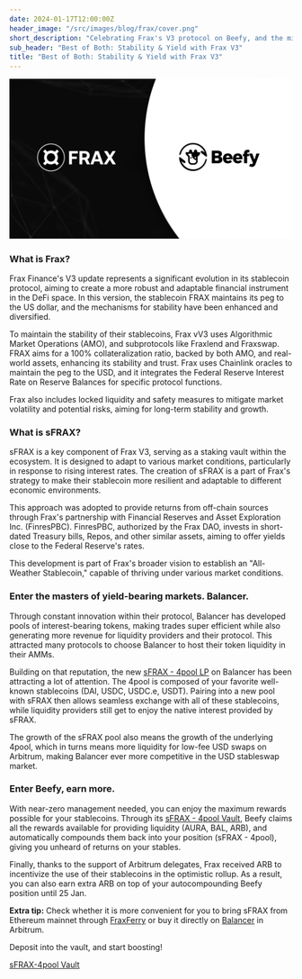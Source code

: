 ```yaml
---
date: 2024-01-17T12:00:00Z
header_image: "/src/images/blog/frax/cover.png"
short_description: "Celebrating Frax's V3 protocol on Beefy, and the mircale of yield-bearing stablecoins."
sub_header: "Best of Both: Stability & Yield with Frax V3"
title: "Best of Both: Stability & Yield with Frax V3"
---
```


![](/src/images/blog/frax/cover.png)

### What is Frax?

Frax Finance's V3 update represents a significant evolution in its stablecoin protocol, aiming to create a more robust and adaptable financial instrument in the DeFi space. In this version, the stablecoin FRAX maintains its peg to the US dollar, and the mechanisms for stability have been enhanced and diversified. 

To maintain the stability of their stablecoins, Frax vV3 uses Algorithmic Market Operations (AMO), and subprotocols like Fraxlend and Fraxswap. FRAX aims for a 100% collateralization ratio, backed by both AMO, and real-world assets, enhancing its stability and trust. Frax uses Chainlink oracles to maintain the peg to the USD, and it integrates the Federal Reserve Interest Rate on Reserve Balances for specific protocol functions.

Frax also includes locked liquidity and safety measures to mitigate market volatility and potential risks, aiming for long-term stability and growth.

### What is sFRAX?

sFRAX is a key component of Frax V3, serving as a staking vault within the ecosystem. It is designed to adapt to various market conditions, particularly in response to rising interest rates. The creation of sFRAX is a part of Frax's strategy to make their stablecoin more resilient and adaptable to different economic environments. 

This approach was adopted to provide returns from off-chain sources through Frax's partnership with Financial Reserves and Asset Exploration Inc. (FinresPBC). FinresPBC, authorized by the Frax DAO, invests in short-dated Treasury bills, Repos, and other similar assets, aiming to offer yields close to the Federal Reserve's rates.

This development is part of Frax's broader vision to establish an "All-Weather Stablecoin," capable of thriving under various market conditions.

### Enter the masters of yield-bearing markets. Balancer.

Through constant innovation within their protocol, Balancer has developed pools of interest-bearing tokens, making trades super efficient while also generating more revenue for liquidity providers and their protocol. This attracted many protocols to choose Balancer to host their token liquidity in their AMMs.

Building on that reputation, the new [sFRAX - 4pool LP](https://app.balancer.fi/#/arbitrum/pool/0x2ce4457acac29da4736ae6f5cd9f583a6b335c270000000000000000000004dc/add-liquidity) on Balancer has been attracting a lot of attention. The 4pool is composed of your favorite well-known stablecoins (DAI, USDC, USDC.e, USDT). Pairing into a new pool with sFRAX then allows seamless exchange with all of these stablecoins, while liquidity providers still get to enjoy the native interest provided by sFRAX. 

The growth of the sFRAX pool also means the growth of the underlying 4pool, which in turns means more liquidity for low-fee USD swaps on Arbitrum, making Balancer ever more competitive in the USD stableswap market.

### Enter Beefy, earn more.

With near-zero management needed, you can enjoy the maximum rewards possible for your stablecoins. Through its [sFRAX - 4pool Vault](https://app.beefy.com/vault/balancer-sfrax-4pool), Beefy claims all the rewards available for providing liquidity (AURA, BAL, ARB), and automatically compounds them back into your position (sFRAX - 4pool), giving you unheard of returns on your stables.

Finally, thanks to the support of Arbitrum delegates, Frax received ARB to incentivize the use of their stablecoins in the optimistic rollup. As a result, you can also earn extra ARB on top of your autocompounding Beefy position until 25 Jan.

**Extra tip:** Check whether it is more convenient for you to bring sFRAX from Ethereum mainnet through [FraxFerry](https://app.frax.finance/fraxferry) or buy it directly on [Balancer](https://balancer.fi/) in Arbitrum.

Deposit into the vault, and start boosting!

[sFRAX-4pool Vault](https://app.beefy.com/vault/balancer-sfrax-4pool)